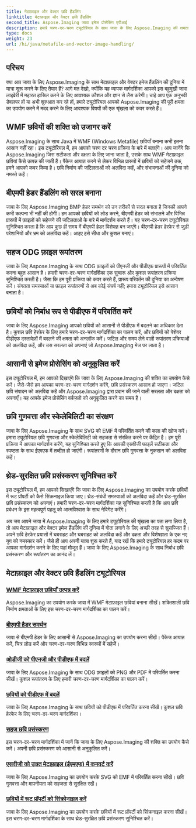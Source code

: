 ```yaml
---
title: मेटाफ़ाइल और वेक्टर छवि हैंडलिंग
linktitle: मेटाफ़ाइल और वेक्टर छवि हैंडलिंग
second_title: Aspose.Imaging जावा इमेज प्रोसेसिंग एपीआई
description: हमारे चरण-दर-चरण ट्यूटोरियल के साथ जावा के लिए Aspose.Imaging की क्षमता को अनलॉक करें। WMF मेटाफ़ाइल छवियां बनाएं, BMP हेडर संभालें, और बहुत कुछ आसानी से करें।
type: docs
weight: 23
url: /hi/java/metafile-and-vector-image-handling/
---
```

## परिचय

क्या आप जावा के लिए Aspose.Imaging के साथ मेटाफ़ाइल और वेक्टर इमेज हैंडलिंग की दुनिया में यात्रा शुरू करने के लिए तैयार हैं? आगे मत देखो, क्योंकि यह व्यापक मार्गदर्शिका आपको इस बहुमुखी जावा लाइब्रेरी में महारत हासिल करने के लिए आवश्यक कौशल और ज्ञान से लैस करेगी। चाहे आप एक अनुभवी डेवलपर हों या अभी शुरुआत कर रहे हों, हमारे ट्यूटोरियल आपको Aspose.Imaging की पूरी क्षमता का उपयोग करने में मदद करने के लिए आवश्यक विषयों की एक श्रृंखला को कवर करते हैं।

## WMF छवियों की शक्ति को उजागर करें

Aspose.Imaging के साथ Java में WMF (Windows Metafile) छवियाँ बनाना कभी इतना आसान नहीं रहा। इस ट्यूटोरियल में, हम आपको चरण दर चरण प्रक्रिया के बारे में बताएंगे। आप जानेंगे कि Aspose.Imaging जिस सटीकता और दक्षता के लिए जाना जाता है, उसके साथ WMF मेटाफ़ाइल छवियां कैसे उत्पन्न की जाती हैं। पैकेज आयात करने से लेकर विभिन्न प्रारूपों में छवियों को सहेजने तक, हमने आपको कवर किया है। छवि निर्माण की जटिलताओं को अलविदा कहें, और संभावनाओं की दुनिया को नमस्ते कहें।

## बीएमपी हेडर हैंडलिंग को सरल बनाना

जावा के लिए Aspose.Imaging BMP हेडर समर्थन को उन तरीकों से सरल बनाता है जिनकी आपने कभी कल्पना भी नहीं की होगी। हम आपको छवियों को लोड करने, बीएमपी हेडर को संभालने और विभिन्न प्रारूपों में फ़ाइलों को सहेजने की जटिलताओं के बारे में मार्गदर्शन करते हैं। यह चरण-दर-चरण ट्यूटोरियल सुनिश्चित करता है कि आप कुछ ही समय में बीएमपी हेडर विशेषज्ञ बन जाएंगे। बीएमपी हेडर हेरफेर से जुड़ी परेशानियों और भ्रम को अलविदा कहें। आइए इसे सीधा और कुशल बनाएं।

## सहज ODG फ़ाइल रूपांतरण

जावा के लिए Aspose.Imaging के साथ ODG फ़ाइलों को पीएनजी और पीडीएफ प्रारूपों में परिवर्तित करना बहुत आसान है। हमारी चरण-दर-चरण मार्गदर्शिका एक सुचारू और कुशल रूपांतरण प्रक्रिया सुनिश्चित करती है। जैसा कि हम पूरी प्रक्रिया को कवर करते हैं, प्रारूप परिवर्तन की दुनिया का अन्वेषण करें। संगतता समस्याओं या फ़ाइल रूपांतरणों से अब कोई संघर्ष नहीं; हमारा ट्यूटोरियल इसे आसान बनाता है।

## छवियों को निर्बाध रूप से पीडीएफ में परिवर्तित करें

जावा के लिए Aspose.Imaging आपको छवियों को आसानी से पीडीएफ में बदलने का अधिकार देता है। कुशल छवि हेरफेर के लिए हमारे चरण-दर-चरण मार्गदर्शिका का पालन करें, और छवियों को पेशेवर पीडीएफ दस्तावेज़ों में बदलने की क्षमता को अनलॉक करें। जटिल और समय लेने वाली रूपांतरण प्रक्रियाओं को अलविदा कहें, और उस सरलता को अपनाएं जो Aspose.Imaging मेज पर लाता है।

## आसानी से इमेज प्रोसेसिंग को अनुकूलित करें

इस ट्यूटोरियल में, हम आपको दिखाएंगे कि जावा के लिए Aspose.Imaging की शक्ति का उपयोग कैसे करें। जैसे-जैसे हम आपका चरण-दर-चरण मार्गदर्शन करेंगे, छवि प्रसंस्करण आसान हो जाएगा। जटिल छवि संपादन को अलविदा कहें और Aspose.Imaging द्वारा प्रदान की जाने वाली सरलता और दक्षता को अपनाएँ। यह आपके इमेज प्रोसेसिंग वर्कफ़्लो को अनुकूलित करने का समय है।

## छवि गुणवत्ता और स्केलेबिलिटी का संरक्षण

जावा के लिए Aspose.Imaging के साथ SVG को EMF में परिवर्तित करने की कला की खोज करें। हमारा ट्यूटोरियल छवि गुणवत्ता और स्केलेबिलिटी को सहजता से संरक्षित करने पर केंद्रित है। हम पूरी प्रक्रिया में आपका मार्गदर्शन करेंगे, यह सुनिश्चित करते हुए कि आपकी एसवीजी फाइलें सटीकता और स्पष्टता के साथ ईएमएफ में तब्दील हो जाएंगी। रूपांतरणों के दौरान छवि गुणवत्ता के नुकसान को अलविदा कहें।

## थ्रेड-सुरक्षित छवि प्रसंस्करण सुनिश्चित करें

इस ट्यूटोरियल में, हम आपको सिखाएंगे कि जावा के लिए Aspose.Imaging का उपयोग करके छवियों में रूट प्रॉपर्टी को कैसे सिंक्रनाइज़ किया जाए। थ्रेड-संबंधी समस्याओं को अलविदा कहें और थ्रेड-सुरक्षित छवि प्रसंस्करण को अपनाएं। हमारी चरण-दर-चरण मार्गदर्शिका यह सुनिश्चित करती है कि आप छवि प्रबंधन के इस महत्वपूर्ण पहलू को आत्मविश्वास के साथ नेविगेट करेंगे।

अब जब आपने जावा में Aspose.Imaging के लिए हमारे ट्यूटोरियल की श्रृंखला का पता लगा लिया है, तो आप मेटाफ़ाइल और वेक्टर इमेज हैंडलिंग की दुनिया में गोता लगाने के लिए अच्छी तरह से सुसज्जित हैं। अपने छवि हेरफेर प्रयासों में घबराहट और घबराहट को अलविदा कहें और दक्षता और विशेषज्ञता के एक नए युग को नमस्कार करें। जैसे ही आप अपनी यात्रा शुरू करते हैं, याद रखें कि हमारे ट्यूटोरियल हर कदम पर आपका मार्गदर्शन करने के लिए यहां मौजूद हैं। जावा के लिए Aspose.Imaging के साथ निर्बाध छवि प्रसंस्करण और रूपांतरण का आनंद लें।
## मेटाफ़ाइल और वेक्टर छवि हैंडलिंग ट्यूटोरियल
### [WMF मेटाफ़ाइल छवियाँ उत्पन्न करें](./generate-wmf-metafile-images/)
Aspose.Imaging का उपयोग करके जावा में WMF मेटाफ़ाइल छवियां बनाना सीखें। शक्तिशाली छवि निर्माण क्षमताओं के लिए इस चरण-दर-चरण मार्गदर्शिका का पालन करें।
### [बीएमपी हैडर समर्थन](./bmp-header-support/)
जावा से बीएमपी हेडर के लिए आसानी से Aspose.Imaging का उपयोग करना सीखें। पैकेज आयात करें, चित्र लोड करें और चरण-दर-चरण विभिन्न स्वरूपों में सहेजें।
### [ओडीजी को पीएनजी और पीडीएफ में बदलें](./odg-file-format-support/)
जावा के लिए Aspose.Imaging के साथ ODG फ़ाइलों को PNG और PDF में परिवर्तित करना सीखें। कुशल रूपांतरण के लिए हमारी चरण-दर-चरण मार्गदर्शिका का पालन करें।
### [छवियों को पीडीएफ में बदलें](./pdf-dpi-settings-configuration/)
जावा के लिए Aspose.Imaging के साथ छवियों को पीडीएफ में परिवर्तित करना सीखें। कुशल छवि हेरफेर के लिए चरण-दर-चरण मार्गदर्शिका।
### [सहज छवि प्रसंस्करण](./otg-file-format-support/)
इस चरण-दर-चरण मार्गदर्शिका में जानें कि जावा के लिए Aspose.Imaging की शक्ति का उपयोग कैसे करें। अपनी छवि प्रसंस्करण को आसानी से अनुकूलित करें।
### [एसवीजी को उन्नत मेटाफ़ाइल (ईएमएफ) में कनवर्ट करें](./convert-svg-to-enhanced-metafile/)
जावा के लिए Aspose.Imaging का उपयोग करके SVG को EMF में परिवर्तित करना सीखें। छवि गुणवत्ता और मापनीयता को सहजता से सुरक्षित रखें।
### [छवियों में रूट प्रॉपर्टी को सिंक्रोनाइज़ करें](./synchronize-root-property-in-images/)
जावा के लिए Aspose.Imaging का उपयोग करके छवियों में रूट प्रॉपर्टी को सिंक्रनाइज़ करना सीखें। इस चरण-दर-चरण मार्गदर्शिका के साथ थ्रेड-सुरक्षित छवि प्रसंस्करण सुनिश्चित करें।